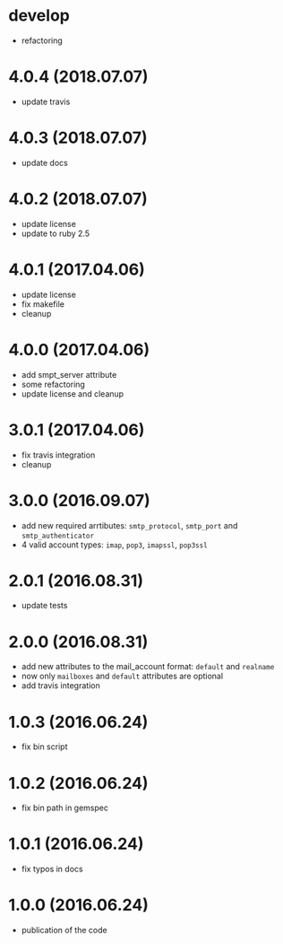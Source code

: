 # develop

* refactoring

# 4.0.4 (2018.07.07)

* update travis

# 4.0.3 (2018.07.07)

* update docs

# 4.0.2 (2018.07.07)

* update license
* update to ruby 2.5

# 4.0.1 (2017.04.06)

* update license
* fix makefile
* cleanup

# 4.0.0 (2017.04.06)

* add smpt_server attribute
* some refactoring
* update license and cleanup

# 3.0.1 (2017.04.06)

* fix travis integration
* cleanup

# 3.0.0 (2016.09.07)

* add new required arrtibutes: `smtp_protocol`, `smtp_port` and `smtp_authenticator`
* 4 valid account types: `imap`, `pop3`, `imapssl`, `pop3ssl`

# 2.0.1 (2016.08.31)

* update tests

# 2.0.0 (2016.08.31)

* add new attributes to the mail_account format: `default` and `realname`
* now only `mailboxes` and `default` attributes are optional
* add travis integration

# 1.0.3 (2016.06.24)

* fix bin script

# 1.0.2 (2016.06.24)

* fix bin path in gemspec

# 1.0.1 (2016.06.24)

* fix typos in docs

# 1.0.0 (2016.06.24)

* publication of the code
